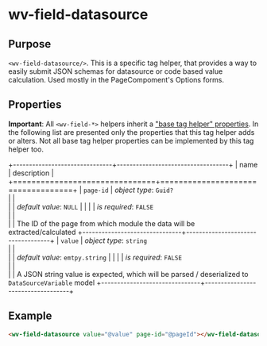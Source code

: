 ﻿<!--{"sort_order":10, "name": "wv-field-datasource", "label": "wv-field-datasource"}-->
# wv-field-datasource

## Purpose

`<wv-field-datasource/>`. This is a specific tag helper, that provides a way to easily submit JSON schemas for datasource or code based value calculation. Used mostly in the PageCompoment's Options forms.


## Properties
**Important**: All `<wv-field-*>` helpers inherit a ["base tag helper" properties](docs/developer/tag-helpers/wv-field-base). In the following list are presented only the properties that this tag helper adds or alters. Not all base tag helper properties can be implemented by this tag helper too.

+-------------------------------+-----------------------------------+
| name                          | description                       |
+===============================+===================================+
| `page-id`                     | *object type*: `Guid?`                         
|                               |         
|                               | *default value*: `NULL`
|                               |
|                               | *is required*: `FALSE`                      
|                               |                                   
|                               | The ID of the page from which module the data will be extracted/calculated
+-------------------------------+-----------------------------------+
| `value`                       | *object type*: `string`                         
|                               |         
|                               | *default value*: `emtpy.string`
|                               |
|                               | *is required*: `FALSE`                      
|                               |                                   
|                               | A JSON string value is expected, which will be parsed / deserialized to `DataSourceVariable` model
+-------------------------------+-----------------------------------+


## Example

```html
<wv-field-datasource value="@value" page-id="@pageId"></wv-field-datasource>
```

